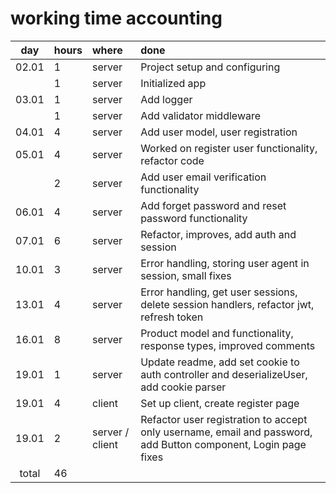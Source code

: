 
# working time accounting

|  day  | hours | where           | done                                                                                                           |
|:-----:|:------|:----------------|:---------------------------------------------------------------------------------------------------------------|
| 02.01 | 1     | server          | Project setup and configuring                                                                                  |
|       | 1     | server          | Initialized app                                                                                                |
| 03.01 | 1     | server          | Add logger                                                                                                     |
|       | 1     | server          | Add validator middleware                                                                                       |
| 04.01 | 4     | server          | Add user model, user registration                                                                              |
| 05.01 | 4     | server          | Worked on register user functionality, refactor code                                                           |
|       | 2     | server          | Add user email verification functionality                                                                      |
| 06.01 | 4     | server          | Add forget password and reset password functionality                                                           |
| 07.01 | 6     | server          | Refactor, improves, add auth and session                                                                       |
| 10.01 | 3     | server          | Error handling, storing user agent in session, small fixes                                                     |
| 13.01 | 4     | server          | Error handling, get user sessions, delete session handlers, refactor jwt, refresh token                        |
| 16.01 | 8     | server          | Product model and functionality, response types, improved comments                                             |
| 19.01 | 1     | server          | Update readme, add set cookie to auth controller and deserializeUser, add cookie parser                        |
| 19.01 | 4     | client          | Set up client, create register page                                                                            |
| 19.01 | 2     | server / client | Refactor user registration to accept only username, email and password, add Button component, Login page fixes |
| total | 46    | 
